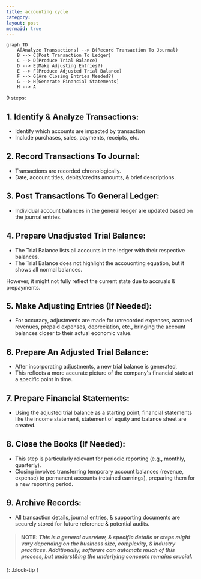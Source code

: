 ```yaml
---
title: accounting cycle
category: 
layout: post
mermaid: true
---
```



```mermaid
graph TD
    A[Analyze Transactions] --> B(Record Transaction To Journal)
    B --> C(Post Transaction To Ledger)
    C --> D(Produce Trial Balance)
    D --> E(Make Adjusting Entries?)
    E --> F(Produce Adjusted Trial Balance)
    F --> G(Are Closing Entries Needed?)
    G --> H[Generate Financial Statements]
    H --> A
```

9 steps:

## 1. Identify & Analyze Transactions:

- Identify which accounts are impacted by transaction
- Include purchases, sales, payments, receipts, etc.

## 2. Record Transactions To Journal:

- Transactions are recorded chronologically.
- Date, account titles, debits/credits amounts, & brief descriptions.

## 3. Post Transactions To General Ledger:

- Individual account balances in the general ledger are updated based on the journal entries.

## 4. Prepare Unadjusted Trial Balance:

- The Trial Balance lists all accounts in the ledger with their respective balances.  
- The Trial Balance does not highlight the accouonting equation, but it shows all normal balances.  

However, it might not fully reflect the current state due to accruals & prepayments.

## 5. Make Adjusting Entries (If Needed):

- For accuracy, adjustments are made for unrecorded expenses, accrued revenues, prepaid expenses, depreciation, etc., bringing the account balances closer to their actual economic value.

## 6. Prepare An Adjusted Trial Balance:

- After incorporating adjustments, a new trial balance is generated,
- This reflects a more accurate picture of the company's financial state at a specific point in time.

## 7. Prepare Financial Statements:

- Using the adjusted trial balance as a starting point, financial statements like the income statement, statement of equity and balance sheet are created.

## 8. Close the Books (If Needed):

- This step is particularly relevant for periodic reporting (e.g., monthly, quarterly).  
- Closing involves transferring temporary account balances (revenue, expense) to permanent accounts (retained earnings), preparing them for a new reporting period.

## 9. Archive Records:

- All transaction details, journal entries, & supporting documents are securely stored for future reference & potential audits.

> #### NOTE: *This is a general overview, & specific details or steps might vary depending on the business size, complexity, & industry practices. Additionally, software can automate much of this process, but underst&ing the underlying concepts remains crucial.*
{: .block-tip }